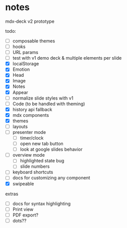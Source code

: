 # notes

mdx-deck v2 prototype

todo:

- [ ] composable themes
- [ ] hooks
- [ ] URL params
- [ ] test with v1 demo deck & multiple elements per slide
- [x] localStorage
- [x] Emotion
- [x] Head
- [x] Image
- [x] Notes
- [x] Appear
- [ ] normalize slide styles with v1
- [ ] Code (to be handled with theming)
- [x] history api fallback
- [x] mdx components
- [x] themes
- [ ] layouts
- [ ] presenter mode
  - [ ] timer/clock
  - [ ] open new tab button
  - [ ] look at google slides behavior
- [ ] overview mode
  - [ ] highlighted state bug
  - [ ] slide numbers
- [ ] keyboard shortcuts
- [ ] docs for customizing any component
- [x] swipeable

extras

- [ ] docs for syntax highlighting
- [ ] Print view
- [ ] PDF export?
- [ ] dots??
